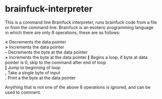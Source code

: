# brainfuck-interpreter

This is a command line Brainfuck interpreter, runs brainfuck code from a file or from the command line.
Brainfuck is an esoteric programming language in which there are only 8 operations, these are as follows:

  **<**   Decrements the data pointer  
  **>**   Increments the data pointer  
  **-**   Decrements the byte at the data pointer  
  **+**   Increments the byte at the data pointer
  **[**   Begins a loop, if byte at data pointer is 0, skip to the command after end of loop  
  **]**   Jump to beginning of loop  
  **,**   Take a single byte of input  
  **.**   Print a the byte at the data pointer  

Anything that is not one of the above 8 operations is ignored, and can be used to comment.
